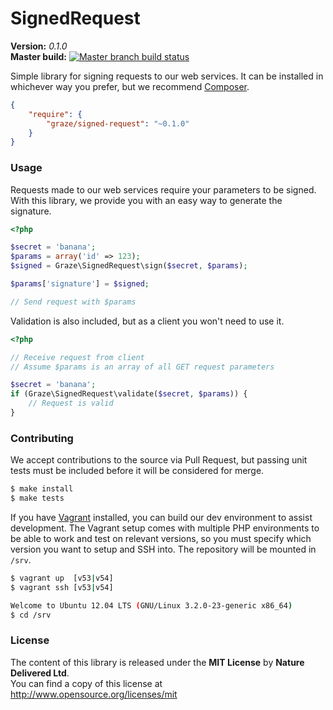 # SignedRequest #


**Version:** *0.1.0*<br/>
**Master build:** [![Master branch build status][travis-master]][travis]


Simple library for signing requests to our web services. It can be installed in whichever
way you prefer, but we recommend [Composer][packagist].
```json
{
    "require": {
        "graze/signed-request": "~0.1.0"
    }
}
```


### Usage ###

Requests made to our web services require your parameters to be signed.
With this library, we provide you with an easy way to generate the signature.

```php
<?php

$secret = 'banana';
$params = array('id' => 123);
$signed = Graze\SignedRequest\sign($secret, $params);

$params['signature'] = $signed;

// Send request with $params
```

Validation is also included, but as a client you won't need to use it.

```php
<?php

// Receive request from client
// Assume $params is an array of all GET request parameters

$secret = 'banana';
if (Graze\SignedRequest\validate($secret, $params)) {
    // Request is valid
}

```


### Contributing ###
We accept contributions to the source via Pull Request,
but passing unit tests must be included before it will be considered for merge.
```bash
$ make install
$ make tests
```

If you have [Vagrant][vagrant] installed, you can build our dev environment to assist development.
The Vagrant setup comes with multiple PHP environments to be able to work and test on relevant versions,
so you must specify which version you want to setup and SSH into.
The repository will be mounted in `/srv`.
```bash
$ vagrant up  [v53|v54]
$ vagrant ssh [v53|v54]

Welcome to Ubuntu 12.04 LTS (GNU/Linux 3.2.0-23-generic x86_64)
$ cd /srv
```


### License ###
The content of this library is released under the **MIT License** by **Nature Delivered Ltd**.<br/>
You can find a copy of this license at http://www.opensource.org/licenses/mit


<!-- Links -->
[travis]: https://travis-ci.org/graze/SignedRequest
[travis-master]: https://travis-ci.org/graze/SignedRequest.png?branch=master
[packagist]: https://packagist.org/packages/graze/signed-request
[vagrant]: http://vagrantup.com
